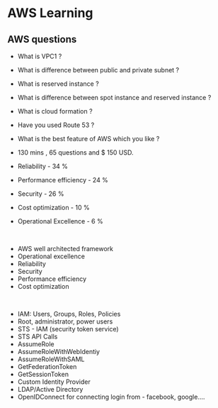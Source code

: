 # AWS Learning

## AWS questions

- What is VPC1 ?
- What is difference between public and private subnet ?
- What is reserved instance ?
- What is difference between spot instance and reserved instance ?
- What is cloud formation ?
- Have you used Route 53 ?
- What is the best feature of AWS which you like ?

- 130 mins , 65 questions and $ 150 USD.
- Reliability - 34 %
- Performance efficiency - 24 %
- Security - 26 %
- Cost optimization - 10 %
- Operational Excellence -  6 %

<br>

- AWS well architected framework
- Operational excellence
- Reliability
- Security
- Performance efficiency
- Cost optimization

<br>

- IAM: Users, Groups, Roles, Policies
- Root, administrator, power users
- STS - IAM (security token service)
- STS API Calls
- AssumeRole
- AssumeRoleWithWebIdentiy
- AssumeRoleWithSAML
- GetFederationToken
- GetSessionToken
- Custom Identity Provider
- LDAP/Active Directory
- OpenIDConnect for connecting login from - facebook, google….
